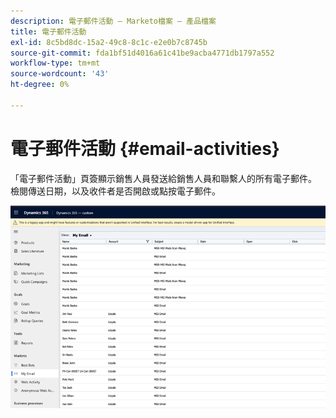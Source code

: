 ```yaml
---
description: 電子郵件活動 — Marketo檔案 — 產品檔案
title: 電子郵件活動
exl-id: 8c5bd8dc-15a2-49c8-8c1c-e2e0b7c8745b
source-git-commit: fda1bf51d4016a61c41be9acba4771db1797a552
workflow-type: tm+mt
source-wordcount: '43'
ht-degree: 0%

---
```


# 電子郵件活動 {#email-activities}

「電子郵件活動」頁簽顯示銷售人員發送給銷售人員和聯繫人的所有電子郵件。 檢閱傳送日期，以及收件者是否開啟或點按電子郵件。

![](assets/email-activities-1.png)
